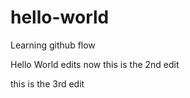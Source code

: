 # hello-world
Learning github flow

Hello World edits
now this is the 2nd edit

this is the 3rd edit